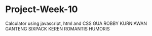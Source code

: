 # Project-Week-10
Calculator using javascript, html and CSS
GUA ROBBY KURNIAWAN
GANTENG
SIXPACK
KEREN
ROMANTIS
HUMORIS
